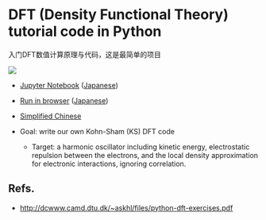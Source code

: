 # DFT (Density Functional Theory) tutorial code in Python

入门DFT数值计算原理与代码，这是最简单的项目

![](./img/psi.png)

- [Jupyter Notebook](./numpy_1ddft.ipynb) ([Japanese](./numpy_1ddft_jp.ipynb))
- [Run in browser](https://colab.research.google.com/github/tamuhey/python_1d_dft/blob/master/numpy_1ddft.ipynb) ([Japanese](https://colab.research.google.com/github/tamuhey/python_1d_dft/blob/master/numpy_1ddft_jp.ipynb))
- [Simplified Chinese](https://github.com/m3lab-zzl/python_1d_dft/)

- Goal: write our own Kohn-Sham (KS) DFT code
  - Target: a harmonic oscillator including kinetic energy, electrostatic repulsion between the electrons, and the local density approximation for electronic interactions, ignoring correlation.

## Refs.

- http://dcwww.camd.dtu.dk/~askhl/files/python-dft-exercises.pdf
